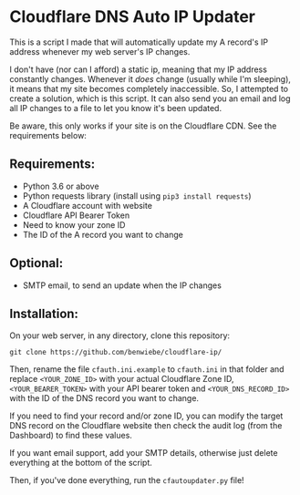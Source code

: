 # Cloudflare DNS Auto IP Updater

This is a script I made that will automatically update my A record's IP address whenever my web server's IP changes.

I don't have (nor can I afford) a static ip, meaning that my IP address constantly changes. Whenever it <i>does</i> change (usually while I'm sleeping), it means that my site becomes completely inaccessible. So, I attempted to create a solution, which is this script. It can also send you an email and log all IP changes to a file to let you know it's been updated.

Be aware, this only works if your site is on the Cloudflare CDN. See the requirements below:

<h2>Requirements:</h2>

  - Python 3.6 or above
  - Python requests library (install using `pip3 install requests`)
  - A Cloudflare account with website
  - Cloudflare API Bearer Token
  - Need to know your zone ID
  - The ID of the A record you want to change
  
  
<h2>Optional:</h2>

  - SMTP email, to send an update when the IP changes
  
 
<h2>Installation:</h2>

On your web server, in any directory, clone this repository:

    git clone https://github.com/benwiebe/cloudflare-ip/
        
Then, rename the file `cfauth.ini.example` to `cfauth.ini` in that folder and replace `<YOUR_ZONE_ID>` with your actual Cloudflare Zone ID, `<YOUR_BEARER_TOKEN>` with your API bearer token and `<YOUR_DNS_RECORD_ID>` with the ID of the DNS record you want to change.

If you need to find your record and/or zone ID, you can modify the target DNS record on the Cloudflare website then check the audit log (from the Dashboard) to find these values.

If you want email support, add your SMTP details, otherwise just delete everything at the bottom of the script.

Then, if you've done everything, run the `cfautoupdater.py` file!
